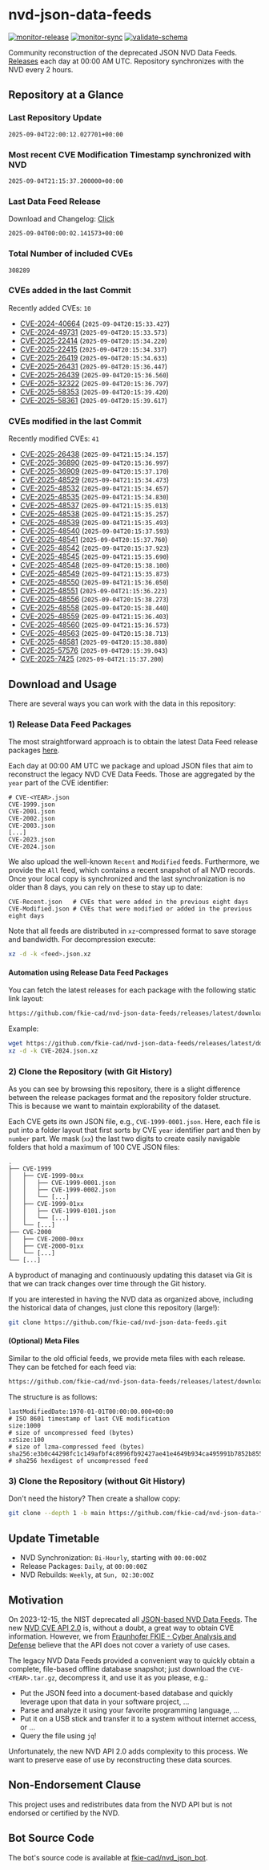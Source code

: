 # nvd-json-data-feeds

[![monitor-release](https://github.com/fkie-cad/nvd-json-data-feeds/actions/workflows/monitor_release.yml/badge.svg)](https://github.com/fkie-cad/nvd-json-data-feeds/actions/workflows/monitor_release.yml)
[![monitor-sync](https://github.com/fkie-cad/nvd-json-data-feeds/actions/workflows/monitor_sync.yml/badge.svg)](https://github.com/fkie-cad/nvd-json-data-feeds/actions/workflows/monitor_sync.yml)
[![validate-schema](https://github.com/fkie-cad/nvd-json-data-feeds/actions/workflows/validate_schema.yml/badge.svg)](https://github.com/fkie-cad/nvd-json-data-feeds/actions/workflows/validate_schema.yml)

Community reconstruction of the deprecated JSON NVD Data Feeds.
[Releases](https://github.com/fkie-cad/nvd-json-data-feeds/releases/latest) each day at 00:00 AM UTC.
Repository synchronizes with the NVD every 2 hours.

## Repository at a Glance

### Last Repository Update

```plain
2025-09-04T22:00:12.027701+00:00
```

### Most recent CVE Modification Timestamp synchronized with NVD

```plain
2025-09-04T21:15:37.200000+00:00
```

### Last Data Feed Release

Download and Changelog: [Click](https://github.com/fkie-cad/nvd-json-data-feeds/releases/latest)

```plain
2025-09-04T00:00:02.141573+00:00
```

### Total Number of included CVEs

```plain
308289
```

### CVEs added in the last Commit

Recently added CVEs: `10`

- [CVE-2024-40664](CVE-2024/CVE-2024-406xx/CVE-2024-40664.json) (`2025-09-04T20:15:33.427`)
- [CVE-2024-49731](CVE-2024/CVE-2024-497xx/CVE-2024-49731.json) (`2025-09-04T20:15:33.573`)
- [CVE-2025-22414](CVE-2025/CVE-2025-224xx/CVE-2025-22414.json) (`2025-09-04T20:15:34.220`)
- [CVE-2025-22415](CVE-2025/CVE-2025-224xx/CVE-2025-22415.json) (`2025-09-04T20:15:34.337`)
- [CVE-2025-26419](CVE-2025/CVE-2025-264xx/CVE-2025-26419.json) (`2025-09-04T20:15:34.633`)
- [CVE-2025-26431](CVE-2025/CVE-2025-264xx/CVE-2025-26431.json) (`2025-09-04T20:15:36.447`)
- [CVE-2025-26439](CVE-2025/CVE-2025-264xx/CVE-2025-26439.json) (`2025-09-04T20:15:36.560`)
- [CVE-2025-32322](CVE-2025/CVE-2025-323xx/CVE-2025-32322.json) (`2025-09-04T20:15:36.797`)
- [CVE-2025-58353](CVE-2025/CVE-2025-583xx/CVE-2025-58353.json) (`2025-09-04T20:15:39.420`)
- [CVE-2025-58361](CVE-2025/CVE-2025-583xx/CVE-2025-58361.json) (`2025-09-04T20:15:39.617`)


### CVEs modified in the last Commit

Recently modified CVEs: `41`

- [CVE-2025-26438](CVE-2025/CVE-2025-264xx/CVE-2025-26438.json) (`2025-09-04T21:15:34.157`)
- [CVE-2025-36890](CVE-2025/CVE-2025-368xx/CVE-2025-36890.json) (`2025-09-04T20:15:36.997`)
- [CVE-2025-36909](CVE-2025/CVE-2025-369xx/CVE-2025-36909.json) (`2025-09-04T20:15:37.170`)
- [CVE-2025-48529](CVE-2025/CVE-2025-485xx/CVE-2025-48529.json) (`2025-09-04T21:15:34.473`)
- [CVE-2025-48532](CVE-2025/CVE-2025-485xx/CVE-2025-48532.json) (`2025-09-04T21:15:34.657`)
- [CVE-2025-48535](CVE-2025/CVE-2025-485xx/CVE-2025-48535.json) (`2025-09-04T21:15:34.830`)
- [CVE-2025-48537](CVE-2025/CVE-2025-485xx/CVE-2025-48537.json) (`2025-09-04T21:15:35.013`)
- [CVE-2025-48538](CVE-2025/CVE-2025-485xx/CVE-2025-48538.json) (`2025-09-04T21:15:35.257`)
- [CVE-2025-48539](CVE-2025/CVE-2025-485xx/CVE-2025-48539.json) (`2025-09-04T21:15:35.493`)
- [CVE-2025-48540](CVE-2025/CVE-2025-485xx/CVE-2025-48540.json) (`2025-09-04T20:15:37.593`)
- [CVE-2025-48541](CVE-2025/CVE-2025-485xx/CVE-2025-48541.json) (`2025-09-04T20:15:37.760`)
- [CVE-2025-48542](CVE-2025/CVE-2025-485xx/CVE-2025-48542.json) (`2025-09-04T20:15:37.923`)
- [CVE-2025-48545](CVE-2025/CVE-2025-485xx/CVE-2025-48545.json) (`2025-09-04T21:15:35.690`)
- [CVE-2025-48548](CVE-2025/CVE-2025-485xx/CVE-2025-48548.json) (`2025-09-04T20:15:38.100`)
- [CVE-2025-48549](CVE-2025/CVE-2025-485xx/CVE-2025-48549.json) (`2025-09-04T21:15:35.873`)
- [CVE-2025-48550](CVE-2025/CVE-2025-485xx/CVE-2025-48550.json) (`2025-09-04T21:15:36.050`)
- [CVE-2025-48551](CVE-2025/CVE-2025-485xx/CVE-2025-48551.json) (`2025-09-04T21:15:36.223`)
- [CVE-2025-48556](CVE-2025/CVE-2025-485xx/CVE-2025-48556.json) (`2025-09-04T20:15:38.273`)
- [CVE-2025-48558](CVE-2025/CVE-2025-485xx/CVE-2025-48558.json) (`2025-09-04T20:15:38.440`)
- [CVE-2025-48559](CVE-2025/CVE-2025-485xx/CVE-2025-48559.json) (`2025-09-04T21:15:36.403`)
- [CVE-2025-48560](CVE-2025/CVE-2025-485xx/CVE-2025-48560.json) (`2025-09-04T21:15:36.573`)
- [CVE-2025-48563](CVE-2025/CVE-2025-485xx/CVE-2025-48563.json) (`2025-09-04T20:15:38.713`)
- [CVE-2025-48581](CVE-2025/CVE-2025-485xx/CVE-2025-48581.json) (`2025-09-04T20:15:38.880`)
- [CVE-2025-57576](CVE-2025/CVE-2025-575xx/CVE-2025-57576.json) (`2025-09-04T20:15:39.043`)
- [CVE-2025-7425](CVE-2025/CVE-2025-74xx/CVE-2025-7425.json) (`2025-09-04T21:15:37.200`)


## Download and Usage

There are several ways you can work with the data in this repository:

### 1) Release Data Feed Packages

The most straightforward approach is to obtain the latest Data Feed release packages [here](https://github.com/fkie-cad/nvd-json-data-feeds/releases/latest).

Each day at 00:00 AM UTC we package and upload JSON files that aim to reconstruct the legacy NVD CVE Data Feeds.
Those are aggregated by the `year` part of the CVE identifier:

```
# CVE-<YEAR>.json
CVE-1999.json
CVE-2001.json
CVE-2002.json
CVE-2003.json
[...]
CVE-2023.json
CVE-2024.json
```

We also upload the well-known `Recent` and `Modified` feeds.
Furthermore, we provide the `All` feed, which contains a recent snapshot of all NVD records.
Once your local copy is synchronized and the last synchronization is no older than 8 days, you can rely on these to stay up to date:

```plain
CVE-Recent.json   # CVEs that were added in the previous eight days
CVE-Modified.json # CVEs that were modified or added in the previous eight days
```

Note that all feeds are distributed in `xz`-compressed format to save storage and bandwidth.
For decompression execute:

```sh
xz -d -k <feed>.json.xz
```

#### Automation using Release Data Feed Packages

You can fetch the latest releases for each package with the following static link layout:

```sh
https://github.com/fkie-cad/nvd-json-data-feeds/releases/latest/download/CVE-<YEAR>.json.xz
```

Example:

```sh
wget https://github.com/fkie-cad/nvd-json-data-feeds/releases/latest/download/CVE-2024.json.xz
xz -d -k CVE-2024.json.xz
```

### 2) Clone the Repository (with Git History)

As you can see by browsing this repository, there is a slight difference between the release packages format and the repository folder structure.
This is because we want to maintain explorability of the dataset.

Each CVE gets its own JSON file, e.g., `CVE-1999-0001.json`.
Here, each file is put into a folder layout that first sorts by CVE `year` identifier part and then by `number` part.
We mask (`xx`) the last two digits to create easily navigable folders that hold a maximum of 100 CVE JSON files:

```plain
.
├── CVE-1999
│   ├── CVE-1999-00xx
│   │   ├── CVE-1999-0001.json
│   │   ├── CVE-1999-0002.json
│   │   └── [...]
│   ├── CVE-1999-01xx
│   │   ├── CVE-1999-0101.json
│   │   └── [...]
│   └── [...]
├── CVE-2000
│   ├── CVE-2000-00xx
│   ├── CVE-2000-01xx
│   └── [...]
└── [...]
```

A byproduct of managing and continuously updating this dataset via Git is that we can track changes over time through the Git history.

If you are interested in having the NVD data as organized above, including the historical data of changes, just clone this repository (large!):

```sh
git clone https://github.com/fkie-cad/nvd-json-data-feeds.git
```

#### (Optional) Meta Files

Similar to the old official feeds, we provide meta files with each release. They can be fetched for each feed via:

```sh
https://github.com/fkie-cad/nvd-json-data-feeds/releases/latest/download/CVE-<YEAR>.meta
```

The structure is as follows:

```plain
lastModifiedDate:1970-01-01T00:00:00.000+00:00                          # ISO 8601 timestamp of last CVE modification
size:1000                                                               # size of uncompressed feed (bytes)
xzSize:100                                                              # size of lzma-compressed feed (bytes)
sha256:e3b0c44298fc1c149afbf4c8996fb92427ae41e4649b934ca495991b7852b855 # sha256 hexdigest of uncompressed feed
```

### 3) Clone the Repository (without Git History)

Don't need the history? Then create a shallow copy:

```sh
git clone --depth 1 -b main https://github.com/fkie-cad/nvd-json-data-feeds.git
```


## Update Timetable

* NVD Synchronization: `Bi-Hourly`, starting with `00:00:00Z`
* Release Packages: `Daily`, at `00:00:00Z`
* NVD Rebuilds: `Weekly`, at `Sun, 02:30:00Z`


## Motivation

On 2023-12-15, the NIST deprecated all [JSON-based NVD Data Feeds](https://nvd.nist.gov/vuln/data-feeds#divRetirementBanner-1).
The new [NVD CVE API 2.0](https://nvd.nist.gov/developers/vulnerabilities) is, without a doubt, a great way to obtain CVE information.
However, we from [Fraunhofer FKIE - Cyber Analysis and Defense](https://www.fkie.fraunhofer.de/en/departments/cad.html) believe that the API does not cover a variety of use cases.

The legacy NVD Data Feeds provided a convenient way to quickly obtain a complete, file-based offline database snapshot; just download the `CVE-<YEAR>.tar.gz`, decompress it, and use it as you please, e.g.:

- Put the JSON feed into a document-based database and quickly leverage upon that data in your software project, ...
- Parse and analyze it using your favorite programming language, ...
- Put it on a USB stick and transfer it to a system without internet access, or ...
- Query the file using `jq`!

Unfortunately, the new NVD API 2.0 adds complexity to this process.
We want to preserve ease of use by reconstructing these data sources.

## Non-Endorsement Clause

This project uses and redistributes data from the NVD API but is not endorsed or certified by the NVD.

## Bot Source Code

The bot's source code is available at [fkie-cad/nvd\_json\_bot](https://github.com/fkie-cad/nvd_json_bot).